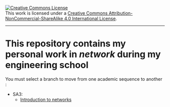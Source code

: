 <a rel="license" href="http://creativecommons.org/licenses/by-nc-sa/4.0/"><img alt="Creative Commons License" style="border-width:0" src="https://i.creativecommons.org/l/by-nc-sa/4.0/88x31.png" /></a><br />This work is licensed under a <a rel="license" href="http://creativecommons.org/licenses/by-nc-sa/4.0/">Creative Commons Attribution-NonCommercial-ShareAlike 4.0 International License</a>.

---

# This repository contains my personal work in *network* during my engineering school

You must select a branch to move from one academic sequence to another :

- SA3:
  - [Introduction to networks](https://github.com/tanguy-rdt/depot-ensta-reseaux/tree/SA3)
